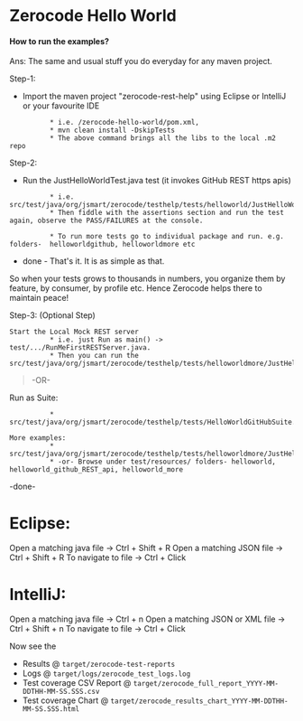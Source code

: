 Zerocode Hello World
===

#### How to run the examples?
Ans: The same and usual stuff you do everyday for any maven project.

Step-1: 
* Import the maven project "zerocode-rest-help" using Eclipse or IntelliJ or your favourite IDE
```
          * i.e. /zerocode-hello-world/pom.xml, 
          * mvn clean install -DskipTests
          * The above command brings all the libs to the local .m2 repo
```

Step-2:
* Run the JustHelloWorldTest.java test (it invokes GitHub REST https apis)
```
          * i.e. src/test/java/org/jsmart/zerocode/testhelp/tests/helloworld/JustHelloWorldTest.java
          * Then fiddle with the assertions section and run the test again, observe the PASS/FAILURES at the console.
          
          * To run more tests go to individual package and run. e.g. folders-  helloworldgithub, helloworldmore etc
```
- done - 
That's it. It is as simple as that.

So when your tests grows to thousands in numbers, you organize them by feature, by consumer, by profile etc. Hence Zerocode helps there to maintain peace!

Step-3: (Optional Step)
```
Start the Local Mock REST server
          * i.e. just Run as main() -> test/.../RunMeFirstRESTServer.java. 
          * Then you can run the src/test/java/org/jsmart/zerocode/testhelp/tests/helloworldmore/JustHelloWorldMoreTest.java
```

> -OR-

Run as Suite:
```
          * src/test/java/org/jsmart/zerocode/testhelp/tests/HelloWorldGitHubSuite.java

More examples:
          * src/test/java/org/jsmart/zerocode/testhelp/tests/helloworldmore/JustHelloWorldMoreTest.java
          * -or- Browse under test/resources/ folders- helloworld, helloworld_github_REST_api, helloworld_more
```
-done-

Eclipse:
=====
Open a matching java file -> Ctrl + Shift + R
Open a matching JSON file -> Ctrl + Shift + R
To navigate to file -> Ctrl + Click

IntelliJ:
=====
Open a matching java file -> Ctrl + n
Open a matching JSON or XML file -> Ctrl + Shift + n
To navigate to file -> Ctrl + Click

Now see the
* Results @ `target/zerocode-test-reports`
* Logs @ `target/logs/zerocode_test_logs.log`
* Test coverage CSV Report @ `target/zerocode_full_report_YYYY-MM-DDTHH-MM-SS.SSS.csv`
* Test coverage Chart @ `target/zerocode_results_chart_YYYY-MM-DDTHH-MM-SS.SSS.html`

